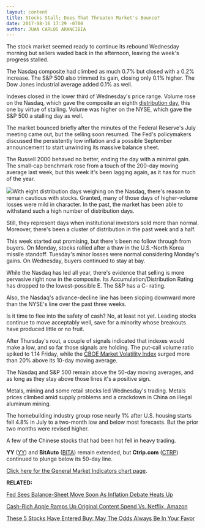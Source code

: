```yaml
---
layout: content
title: Stocks Stall; Does That Threaten Market's Bounce?
date: 2017-08-16 17:29 -0700
author: JUAN CARLOS ARANCIBIA
---
```






The stock market seemed ready to continue its rebound Wednesday morning but sellers waded back in the afternoon, leaving the week's progress stalled.




The Nasdaq composite had climbed as much 0.7% but closed with a 0.2% increase. The S&P 500 also trimmed its gain, closing only 0.1% higher. The Dow Jones industrial average added 0.1% as well.


Indexes closed in the lower third of Wednesday's price range. Volume rose on the Nasdaq, which gave the composite an eighth [distribution day](http://education.investors.com/lesson.aspx?id=735759&sourceid=735764), this one by virtue of stalling. Volume was higher on the NYSE, which gave the S&P 500 a stalling day as well.


The market bounced briefly after the minutes of the Federal Reserve's July meeting came out, but the selling soon resumed. The Fed's policymakers discussed the persistently low inflation and a possible September announcement to start unwinding its massive balance sheet.


The Russell 2000 behaved no better, ending the day with a minimal gain. The small-cap benchmark rose from a touch of the 200-day moving average last week, but this week it's been lagging again, as it has for much of the year.


![](https://www.investors.com/wp-content/uploads/2017/08/MP-8and4-081617-171x300.png)With eight distribution days weighing on the Nasdaq, there's reason to remain cautious with stocks. Granted, many of those days of higher-volume losses were mild in character. In the past, the market has been able to withstand such a high number of distribution days.


Still, they represent days when institutional investors sold more than normal. Moreover, there's been a cluster of distribution in the past week and a half.


This week started out promising, but there's been no follow through from buyers. On Monday, stocks rallied after a thaw in the U.S.-North Korea missile standoff. Tuesday's minor losses were normal considering Monday's gains. On Wednesday, buyers continued to stay at bay.


While the Nasdaq has led all year, there's evidence that selling is more pervasive right now in the composite. Its Accumulation/Distribution Rating has dropped to the lowest-possible E. The S&P has a C- rating.


Also, the Nasdaq's advance-decline line has been sloping downward more than the NYSE's line over the past three weeks.


Is it time to flee into the safety of cash? No, at least not yet. Leading stocks continue to move acceptably well, save for a minority whose breakouts have produced little or no fruit.


After Thursday's rout, a couple of signals indicated that indexes would make a low, and so far those signals are holding. The put-call volume ratio spiked to 1.14 Friday, while the [CBOE Market Volatility Index](http://research.investors.com/psychological-market-indicators/chart?type=volatility) surged more than 20% above its 10-day moving average.


The Nasdaq and S&P 500 remain above the 50-day moving averages, and as long as they stay above those lines it's a positive sign.


Metals, mining and some retail stocks led Wednesday's trading. Metals prices climbed amid supply problems and a crackdown in China on illegal aluminum mining.



The homebuilding industry group rose nearly 1% after U.S. housing starts fell 4.8% in July to a two-month low and below most forecasts. But the prior two months were revised higher.


A few of the Chinese stocks that had been hot fell in heavy trading.


**YY** ([YY](https://research.investors.com/quote.aspx?symbol=YY)) and **BitAuto** ([BITA](https://research.investors.com/quote.aspx?symbol=BITA)) remain extended, but **Ctrip.com** ([CTRP](https://research.investors.com/quote.aspx?symbol=CTRP)) continued to plunge below its 50-day line.


[Click here for the General Market Indicators chart page](https://www.investors.com/wp-content/uploads/2017/08/IBD1608152504GMI.pdf).


**RELATED:**


[Fed Sees Balance-Sheet Move Soon As Inflation Debate Heats Up](https://www.investors.com/news/economy/fed-sees-balance-sheet-move-soon-as-inflation-debate-heats-up/)


[Cash-Rich Apple Ramps Up Original Content Spend Vs. Netflix, Amazon](https://www.investors.com/news/technology/cash-rich-apple-ramps-up-original-content-spend-vs-netflix-amazon/)


[These 5 Stocks Have Entered Buy: May The Odds Always Be In Your Favor](https://www.investors.com/market-trend/stock-market-today/nasdaq-adds-8th-distribution-day-may-the-odds-always-be-in-your-favor/)




